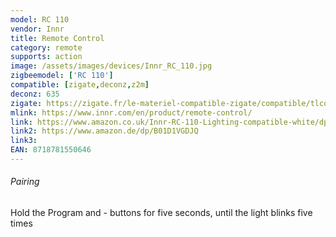 ```yaml
---
model: RC 110
vendor: Innr
title: Remote Control
category: remote
supports: action
image: /assets/images/devices/Innr_RC_110.jpg
zigbeemodel: ['RC 110']
compatible: [zigate,deconz,z2m]
deconz: 635
zigate: https://zigate.fr/le-materiel-compatible-zigate/compatible/tlcommanderc11x
mlink: https://www.innr.com/en/product/remote-control/
link: https://www.amazon.co.uk/Innr-RC-110-Lighting-compatible-white/dp/B01D1VGDJQ
link2: https://www.amazon.de/dp/B01D1VGDJQ
link3: 
EAN: 8718781550646
---
```

###### Pairing
Hold the Program and - buttons for five seconds, until the light blinks five times